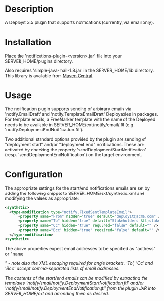 Description
===========

A Deployit 3.5 plugin that supports notifications (currently, via email only).

Installation
============

Place the 'notifications-plugin-&lt;version&gt;.jar' file into your SERVER_HOME/plugins directory.

Also requires 'simple-java-mail-1.8.jar' in the SERVER_HOME/lib directory. This library is available from [Maven Central](http://search.maven.org/#search|ga|1|simple-java-mail-1.8).

Usage
=====

The notification plugin supports sending of arbitrary emails via 'notify.EmailDraft' and 'notify.TemplateEmailDraft' Deployables in packages. For template emails, a FreeMarker template with the name of the Deployed needs to be available in SERVER_HOME/ext/notify/email/<type-name>.ftl (e.g. 'notify.DeploymentEndNotification.ftl').

Two additional standard options provided by the plugin are sending of "deployment start" and/or "deployment end" notifications. These are activated by checking the property 'sendDeploymentStartNotification' (resp. 'sendDeploymentEndNotification') on the target environment.

Configuration
=============

The appropriate settings for the start/end notifications emails are set by adding the following snippet to SERVER_HOME/ext/synthetic.xml and modifying the values as appropriate:

```xml
<synthetic>
  <type-modification type="notify.FixedSentTemplateEmail">
      <property name="From" hidden="true" default="deployit@acme.com" />
      <property name="To" hidden="true" default="Stakeholders &lt;stakeholders@acme.com&gt;" />
      <property name="Cc" hidden="true" required="false" default="" />
      <property name="Bcc" hidden="true" required="false" default="" />
  </type-modification>
<synthetic>    
```

The above properties expect email addresses to be specified as "address" or "name <address>" - note also the XML escaping required for angle brackets. 'To', 'Cc' and 'Bcc' accept comma-separated lists of email addresses.

The contents of the start/end emails can be modified by extracting the templates 'notify/email/notify.DeploymentStartNotification.ftl' and/or 'notify/email/notify.DeploymentEndNotification.ftl' from the plugin JAR into SERVER_HOME/ext and amending them as desired.